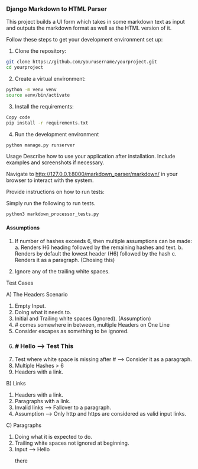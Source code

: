 ### Django Markdown to HTML Parser


This project builds a UI form which takes in some markdown text as input and outputs the markdown format as well as the HTML version of it. 

Follow these steps to get your development environment set up:

1. Clone the repository:

```bash
git clone https://github.com/yourusername/yourproject.git
cd yourproject
```

2. Create a virtual environment:

```bash
python -m venv venv
source venv/bin/activate
```


3. Install the requirements:

```bash
Copy code
pip install -r requirements.txt
```

4. Run the development environment
```bash
python manage.py runserver
```

Usage
Describe how to use your application after installation. Include examples and screenshots if necessary.

Navigate to http://127.0.0.1:8000/markdown_parser/markdown/ in your browser to interact with the system.


Provide instructions on how to run tests:

Simply run the following to run tests. 

```bash
python3 markdown_processor_tests.py
```


#### Assumptions

1. If number of hashes exceeds 6, then multiple assumptions can be made: 
    a. Renders H6 heading followed by the remaining hashes and text. 
    b. Renders by default the lowest header (H6) followed by the hash
    c. Renders it as a paragraph. (Chosing this)

2. Ignore any of the trailing white spaces. 


Test Cases

A) The Headers Scenario

1. Empty Input. 
2. Doing what it needs to.  
3. Initial and Trailing white spaces (Ignored). (Assumption)
4. \# comes somewhere in between, multiple Headers on One Line
5. Consider escapes as something to be ignored. 
6. ### \# Hello --> Test This
7. Test where white space is missing after # --> Consider it as a paragraph.
8. Multiple Hashes > 6
9. Headers with a link. 



B) Links

1. Headers with a link. 
2. Paragraphs with a link.
3. Invalid links --> Fallover to a paragraph. 
4. Assumption --> Only http and https are considered as valid input links. 

C) Paragraphs

1. Doing what it is expected to do. 
2. Trailing white spaces not ignored at beginning. 
3. Input --> Hello <p> there
